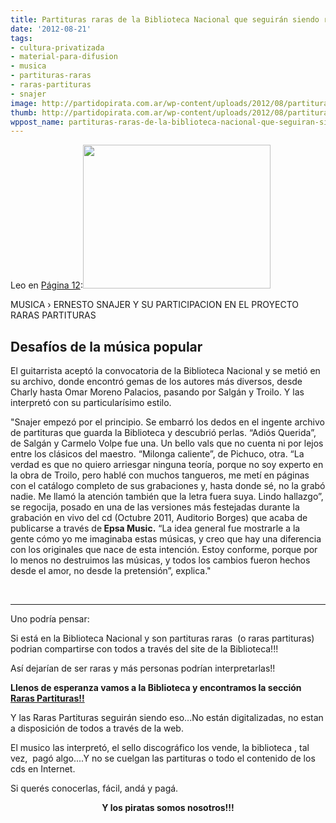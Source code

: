 ```yaml
---
title: Partituras raras de la Biblioteca Nacional que seguirán siendo raras
date: '2012-08-21'
tags:
- cultura-privatizada
- material-para-difusion
- musica
- partituras-raras
- raras-partituras
- snajer
image: http://partidopirata.com.ar/wp-content/uploads/2012/08/partitura-beethoven.jpg
thumb: http://partidopirata.com.ar/wp-content/uploads/2012/08/partitura-beethoven-150x150.jpg
wppost_name: partituras-raras-de-la-biblioteca-nacional-que-seguiran-siendo-raras
---
```


Leo en <a href="http://www.pagina12.com.ar/diario/suplementos/espectaculos/3-26193-2012-08-20.html" target="_blank">Página 12</a>:<a href="http://partidopirata.com.ar/wp-content/uploads/2012/08/partitura-beethoven.jpg"><img class="alignright size-full wp-image-6123" title="partitura-beethoven" src="http://partidopirata.com.ar/wp-content/uploads/2012/08/partitura-beethoven.jpg" alt="" width="300" height="230" /></a>

MUSICA › ERNESTO SNAJER Y SU PARTICIPACION EN EL PROYECTO RARAS PARTITURAS
<h2>Desafíos de la música popular</h2>
El guitarrista aceptó la convocatoria de la Biblioteca Nacional y se metió en su archivo, donde encontró gemas de los autores más diversos, desde Charly hasta Omar Moreno Palacios, pasando por Salgán y Troilo. Y las interpretó con su particularísimo estilo.

"Snajer empezó por el principio. Se embarró los dedos en el ingente archivo de partituras que guarda la Biblioteca y descubrió perlas. “Adiós Querida”, de Salgán y Carmelo Volpe fue una. Un bello vals que no cuenta ni por lejos entre los clásicos del maestro. “Milonga caliente”, de Pichuco, otra. “La verdad es que no quiero arriesgar ninguna teoría, porque no soy experto en la obra de Troilo, pero hablé con muchos tangueros, me metí en páginas con el catálogo completo de sus grabaciones y, hasta donde sé, no la grabó nadie. Me llamó la atención también que la letra fuera suya. Lindo hallazgo”, se regocija, posado en una de las versiones más festejadas durante la grabación en vivo del cd (Octubre 2011, Auditorio Borges) que acaba de publicarse a través de<strong> Epsa Music.</strong> “La idea general fue mostrarle a la gente cómo yo me imaginaba estas músicas, y creo que hay una diferencia con los originales que nace de esta intención. Estoy conforme, porque por lo menos no destruimos las músicas, y todos los cambios fueron hechos desde el amor, no desde la pretensión”, explica."

&nbsp;

<hr />

Uno podría pensar:

Si está en la Biblioteca Nacional y son partituras raras  (o raras partituras) podrian compartirse con todos a través del site de la Biblioteca!!!

Así dejarían de ser raras y más personas podrían interpretarlas!!

<strong>Llenos de esperanza vamos a la Biblioteca y encontramos la sección <a href="http://www.bn.gov.ar/raras-partituras" target="_blank">Raras Partituras!!</a></strong>

Y las Raras Partituras seguirán siendo eso...No están digitalizadas, no estan a disposición de todos a través de la web.

El musico las interpretó, el sello discográfico los vende, la biblioteca , tal vez,  pagó algo....Y no se cuelgan las partituras o todo el contenido de los cds en Internet.

Si querés conocerlas, fácil, andá y pagá.
<p style="text-align: center;"><strong>Y los piratas somos nosotros!!!</strong></p>
&nbsp;
